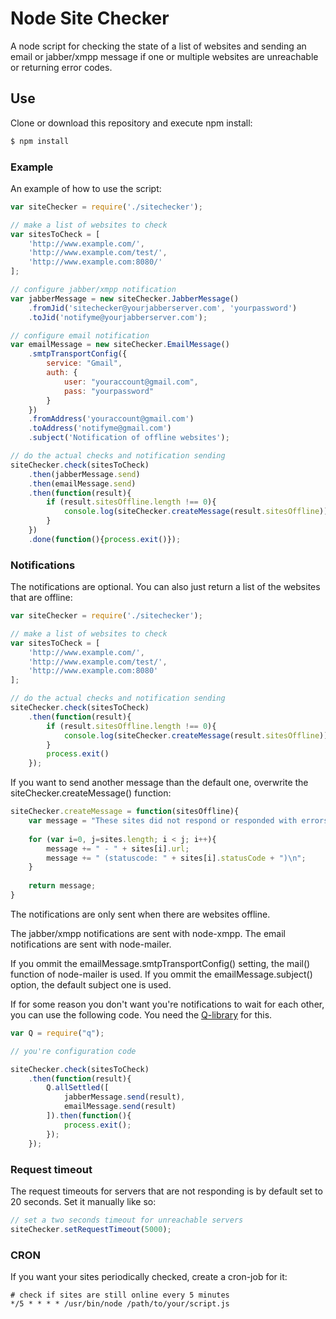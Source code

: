 # Node Site Checker

A node script for checking the state of a list of websites and sending an email or jabber/xmpp message if one or multiple websites are unreachable or returning error codes.

## Use

Clone or download this repository and execute npm install:

```bash
$ npm install
```
### Example

An example of how to use the script:

```javascript
var siteChecker = require('./sitechecker');

// make a list of websites to check
var sitesToCheck = [
	'http://www.example.com/',
	'http://www.example.com/test/',
	'http://www.example.com:8080/'
];

// configure jabber/xmpp notification
var jabberMessage = new siteChecker.JabberMessage()
	.fromJid('sitechecker@yourjabberserver.com', 'yourpassword')
	.toJid('notifyme@yourjabberserver.com');

// configure email notification
var emailMessage = new siteChecker.EmailMessage()
	.smtpTransportConfig({
		service: "Gmail",
		auth: {
			user: "youraccount@gmail.com",
			pass: "yourpassword"
		}
	})
	.fromAddress('youraccount@gmail.com')
	.toAddress('notifyme@gmail.com')
	.subject('Notification of offline websites');

// do the actual checks and notification sending
siteChecker.check(sitesToCheck)
	.then(jabberMessage.send)
	.then(emailMessage.send)
	.then(function(result){
		if (result.sitesOffline.length !== 0){
			console.log(siteChecker.createMessage(result.sitesOffline));
		}
	})
	.done(function(){process.exit()});
```

### Notifications

The notifications are optional. You can also just return a list of the websites that are offline:

```javascript
var siteChecker = require('./sitechecker');

// make a list of websites to check
var sitesToCheck = [
	'http://www.example.com/',
	'http://www.example.com/test/',
	'http://www.example.com:8080'
];

// do the actual checks and notification sending
siteChecker.check(sitesToCheck)
	.then(function(result){
		if (result.sitesOffline.length !== 0){
			console.log(siteChecker.createMessage(result.sitesOffline));
		}
		process.exit()
	});
```

If you want to send another message than the default one, overwrite the siteChecker.createMessage() function:

```javascript
siteChecker.createMessage = function(sitesOffline){
	var message = "These sites did not respond or responded with errors:\n\n";
	
	for (var i=0, j=sites.length; i < j; i++){
		message += " - " + sites[i].url;
		message += " (statuscode: " + sites[i].statusCode + ")\n";
	}
	
	return message;
}
```

The notifications are only sent when there are websites offline.

The jabber/xmpp notifications are sent with node-xmpp. The email notifications are sent with node-mailer.

If you ommit the emailMessage.smtpTransportConfig() setting, the mail() function of node-mailer is used. If you ommit the emailMessage.subject() option, the default subject one is used.

If for some reason you don't want you're notifications to wait for each other, you can use the following code. You need the [Q-library](https://github.com/kriskowal/q) for this.
```javascript
var Q = require("q");

// you're configuration code

siteChecker.check(sitesToCheck)
	.then(function(result){
		Q.allSettled([
			jabberMessage.send(result),
			emailMessage.send(result)
		]).then(function(){
			process.exit();
		});
	});
```

### Request timeout

The request timeouts for servers that are not responding is by default set to 20 seconds. Set it manually like so:

```javascript
// set a two seconds timeout for unreachable servers
siteChecker.setRequestTimeout(5000);
```

### CRON

If you want your sites periodically checked, create a cron-job for it:

```
# check if sites are still online every 5 minutes
*/5 * * * * /usr/bin/node /path/to/your/script.js
```